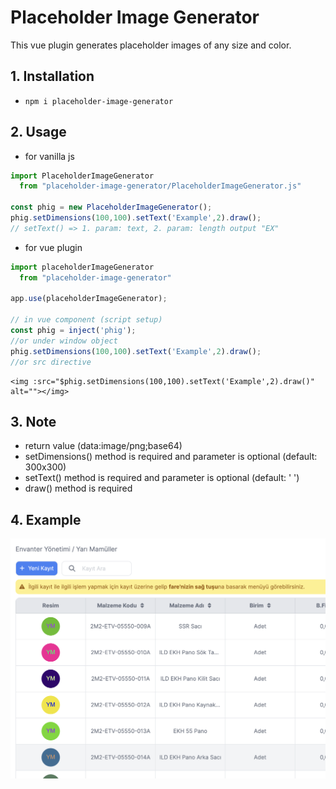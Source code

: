 # Placeholder Image Generator
This vue plugin generates placeholder images of any size and color.

## 1. Installation
 - `npm i placeholder-image-generator`



## 2. Usage
 - for vanilla js
```js
import PlaceholderImageGenerator 
  from "placeholder-image-generator/PlaceholderImageGenerator.js"

const phig = new PlaceholderImageGenerator();
phig.setDimensions(100,100).setText('Example',2).draw();
// setText() => 1. param: text, 2. param: length output "EX"
```
 - for vue plugin
```js
import placeholderImageGenerator 
  from "placeholder-image-generator"

app.use(placeholderImageGenerator);

// in vue component (script setup)
const phig = inject('phig');
//or under window object
phig.setDimensions(100,100).setText('Example',2).draw();
//or src directive
```
```vue
<img :src="$phig.setDimensions(100,100).setText('Example',2).draw()" alt=""></img>
```
## 3. Note
 - return value (data:image/png;base64)
 - setDimensions() method is required and parameter is optional (default: 300x300)
 - setText() method is required and parameter is optional (default: ' ')
 - draw() method is required

## 4. Example
![exampleImage](images/example.png)